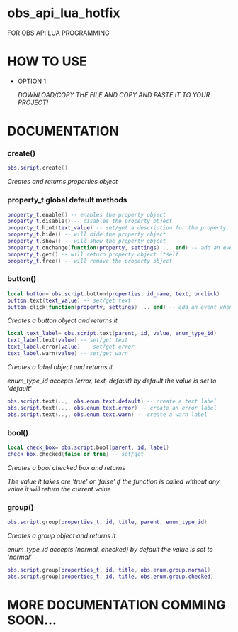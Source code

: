# obs_api_lua_hotfix

FOR OBS API LUA PROGRAMMING

# HOW TO USE
* OPTION 1

  *DOWNLOAD/COPY THE FILE AND COPY AND PASTE IT TO YOUR PROJECT!*
# DOCUMENTATION 

### create()
```lua
obs.script.create()
```
*Creates and returns properties object*

### property_t global default methods
```lua
property_t.enable() -- enables the property object
property_t.disable() -- disables the property object
property_t.hint(text_value) -- set/get a description for the property, and shows it whenever the mouse hover over it
property_t.hide() -- will hide the property object
property_t.show() -- will show the property object
property_t.onchange(function(property, settings) ... end) -- add an event for any changes to the property object
property_t.get() -- will return property object itself
property_t.free() -- will remove the property object
```
### button()
```lua
local button= obs.script.button(properties, id_name, text, onclick)
button.text(text_value) -- set/get text 
button.click(function(property, settings) ... end) -- add an event when user clicks the button
```
*Creates a button object and returns it*
```lua
local text_label= obs.script.text(parent, id, value, enum_type_id)
text_label.text(value) -- set/get text
text_label.error(value) -- set/get error
text_label.warn(value) -- set/get warn
```
*Creates a label object and returns it*

*enum_type_id accepts (error, text, default) by default the value is set to 'default'*
```lua
obs.script.text(..,, obs.enum.text.default) -- create a text label
obs.script.text(..,, obs.enum.text.error) -- create an error label
obs.script.text(..,, obs.enum.text.warn) -- create a warn label
```
### bool()
```lua
local check_box= obs.script.bool(parent, id, label)
check_box.checked(false or true) -- set/get
```
*Creates a bool checked box and returns*

*The value it takes are 'true' or 'false' if the function is called without any value it will return the current value*
### group()
```lua
obs.script.group(properties_t, id, title, parent, enum_type_id)
```
*Creates a group object and returns it*

*enum_type_id accepts (normal, checked) by default the value is set to 'normal'*
```lua
obs.script.group(properties_t, id, title, obs.enum.group.normal)
obs.script.group(properties_t, id, title, obs.enum.group.checked)
```
# MORE DOCUMENTATION COMMING SOON...


